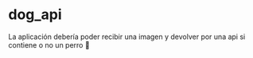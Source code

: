 # dog_api
La aplicación debería poder recibir una imagen y devolver por una api si contiene o no un perro 🐶


